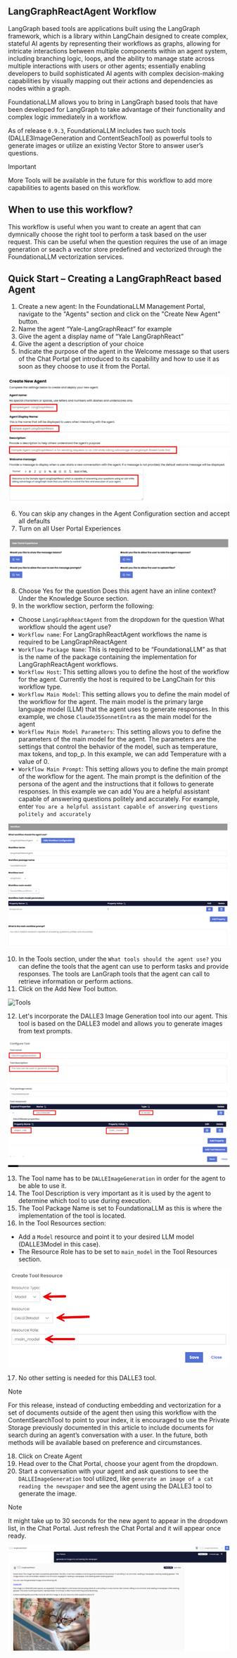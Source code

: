 ## LangGraphReactAgent Workflow

LangGraph based tools are applications built using the LangGraph framework, which is a library within LangChain designed to create complex, stateful AI agents by representing their workflows as graphs, allowing for intricate interactions between multiple components within an agent system, including branching logic, loops, and the ability to manage state across multiple interactions with users or other agents; essentially enabling developers to build sophisticated AI agents with complex decision-making capabilities by visually mapping out their actions and dependencies as nodes within a graph.

FoundationaLLM allows you to bring in LangGraph based tools that have been developed for LangGraph to take advantage of their functionality and complex logic immediately in a workflow.

As of release `0.9.3`, FoundationaLLM includes two such tools (DALLE3ImageGeneration and ContentSeachTool) as powerful tools to generate images or utilize an existing Vector Store to answer user’s questions.


> [!IMPORTANT]
> More Tools will be available in the future for this workflow to add more capabilities to agents based on this workflow.

## When to use this workflow?

This workflow is useful when you want to create an agent that can dymnically choose the right tool to perform a task based on the user request. This can be useful when the question requires the use of an image generation or seach a vector store predefined and vectorized through the FoundationaLLM vectorization services.

## Quick Start – Creating a LangGraphReact based Agent

1.	Create a new agent: In the FoundationaLLM Management Portal, navigate to the "Agents" section and click on the "Create New Agent" button.
2.	Name the agent “Yale-LangGraphReact” for example
3.	Give the agent a display name of “Yale LangGraphReact”
4.	Give the agent a description of your choice
5.	Indicate the purpose of the agent in the Welcome message so that users of the Chat Portal get introduced to its capability and how to use it as soon as they choose to use it from the Portal.

![General Agent Info](./media/agent_workflow_26.png)

6.	You can skip any changes in the Agent Configuration section and accept all defaults
7.	Turn on all User Portal Experiences 

![General Agent Info](./media/agent_workflow_2b.png)

8.	Choose Yes for the question Does this agent have an inline context? Under the Knowledge Source section.
9.	In the workflow section, perform the following:
- Choose `LangGraphReactAgent` from the dropdown for the question What workflow should the agent use?
- `Workflow name`: For LangGraphReactAgent workflows the name is required to be LangGraphReactAgent
- `Workflow Package Name`: This is required to be “FoundationaLLM” as that is the name of the package containing the implementation for LangGraphReactAgent workflows.
- `Workflow Host`: This setting allows you to define the host of the workflow for the agent. Currently the host is required to be LangChain for this workflow type.
- `Workflow Main Model`: This setting allows you to define the main model of the workflow for the agent. The main model is the primary large language model (LLM) that the agent uses to generate responses. In this example, we chose `Claude35SonnetEntra` as the main model for the agent
- `Workflow Main Model Parameters`: This setting allows you to define the parameters of the main model for the agent. The parameters are the settings that control the behavior of the model, such as temperature, max tokens, and top_p. In this example, we can add Temperature with a value of 0.
- `Workflow Main Prompt`: This setting allows you to define the main prompt of the workflow for the agent. The main prompt is the definition of the persona of the agent and the instructions that it follows to generate responses. In this example we can add You are a helpful assistant capable of answering questions politely and accurately. For example, enter `You are a helpful assistant capable of answering questions politely and accurately`

![General Agent Info](./media/agent_workflow_27.png)

10.	In the Tools section, under the `What tools should the agent use?` you can define the tools that the agent can use to perform tasks and provide responses. The tools are LanGraph tools that the agent can call to retrieve information or perform actions.
11.	Click on the Add New Tool button.

![Tools](./media/agent_Workflow_4.png)

12.	Let's incorporate the DALLE3 Image Generation tool into our agent. This tool is based on the DALLE3 model and allows you to generate images from text prompts.

![DALLE3 Image Generation](./media/agent_workflow_28.png)

13.	The Tool name has to be `DALLEImageGeneration` in order for the agent to be able to use it.
14.	The Tool Description is very important as it is used by the agent to determine which tool to use during execution.
15.	The Tool Package Name is set to FoundationaLLM as this is where the implementation of the tool is located.
16.	In the Tool Resources section:
- Add a `Model` resource and point it to your desired LLM model (DALLE3Model in this case). 
- The Resource Role has to be set to `main_model` in the Tool Resources section.

![DALLE3 Image Generation](./media/agent_workflow_29.png)

17.	No other setting is needed for this DALLE3 tool.

> [!NOTE]
>  For this release, instead of conducting embedding and vectorization for a set of documents outside of the agent then using this workflow with the ContentSearchTool to point to your index, it is encouraged to use the Private Storage previously documented in this article to include documents for search during an agent’s conversation with a user. In the future, both methods will be available based on preference and circumstances.


18.	Click on Create Agent
19.	Head over to the Chat Portal, choose your agent from the dropdown.
20. Start a conversation with your agent and ask questions to see the `DALLEImageGeneration` tool utilized, like `generate an image of a cat reading the newspaper` and see the agent using the DALLE3 tool to generate the image.

> [!NOTE]
> It might take up to 30 seconds for the new agent to appear in the dropdown list, in the Chat Portal. Just refresh the Chat Portal and it will appear once ready.

![Cat](./media/agent_workflow_30.png)


